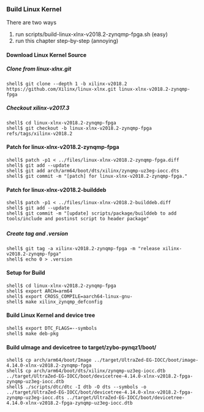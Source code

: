 ### Build Linux Kernel

There are two ways

1. run scripts/build-linux-xlnx-v2018.2-zynqmp-fpga.sh (easy)
2. run this chapter step-by-step (annoying)

#### Download Linux Kernel Source

##### Clone from linux-xlnx.git

```console
shell$ git clone --depth 1 -b xilinx-v2018.2 https://github.com/Xilinx/linux-xlnx.git linux-xlnx-v2018.2-zynqmp-fpga
```

##### Checkout xilinx-v2017.3

```console
shell$ cd linux-xlnx-v2018.2-zynqmp-fpga
shell$ git checkout -b linux-xlnx-v2018.2-zynqmp-fpga refs/tags/xilinx-v2018.2
```

#### Patch for linux-xlnx-v2018.2-zynqmp-fpga

```console
shell$ patch -p1 < ../files/linux-xlnx-v2018.2-zynqmp-fpga.diff
shell$ git add --update
shell$ git add arch/arm64/boot/dts/xilinx/zynqmp-uz3eg-iocc.dts
shell$ git commit -m "[patch] for linux-xlnx-v2018.2-zynqmp-fpga."
```

#### Patch for linux-xlnx-v2018.2-builddeb

```console
shell$ patch -p1 < ../files/linux-xlnx-v2018.2-builddeb.diff
shell$ git add --update
shell$ git commit -m "[update] scripts/package/builddeb to add tools/include and postinst script to header package"
```

###

##### Create tag and .version

```console
shell$ git tag -a xilinx-v2018.2-zynqmp-fpga -m "release xilinx-v2018.2-zynqmp-fpga"
shell$ echo 0 > .version
```

#### Setup for Build 

````console
shell$ cd linux-xlnx-v2018.2-zynqmp-fpga
shell$ export ARCH=arm64
shell$ export CROSS_COMPILE=aarch64-linux-gnu-
shell$ make xilinx_zynqmp_defconfig
````

#### Build Linux Kernel and device tree

````console
shell$ export DTC_FLAGS=--symbols
shell$ make deb-pkg
````

#### Build uImage and devicetree to target/zybo-pynqz1/boot/

```console
shell$ cp arch/arm64/boot/Image ../target/UltraZed-EG-IOCC/boot/image-4.14.0-xlnx-v2018.2-zynqmp-fpga
shell$ cp arch/arm64/boot/dts/xilinx/zynqmp-uz3eg-iocc.dtb ../target/UltraZed-EG-IOCC/boot/devicetree-4.14.0-xlnx-v2018.2-fpga-zynqmp-uz3eg-iocc.dtb
shell$ ./scripts/dtc/dtc -I dtb -O dts --symbols -o ../target/UltraZed-EG-IOCC/boot/devicetree-4.14.0-xlnx-v2018.2-fpga-zynqmp-uz3eg-iocc.dts ../target/UltraZed-EG-IOCC/boot/devicetree-4.14.0-xlnx-v2018.2-fpga-zynqmp-uz3eg-iocc.dtb
```
